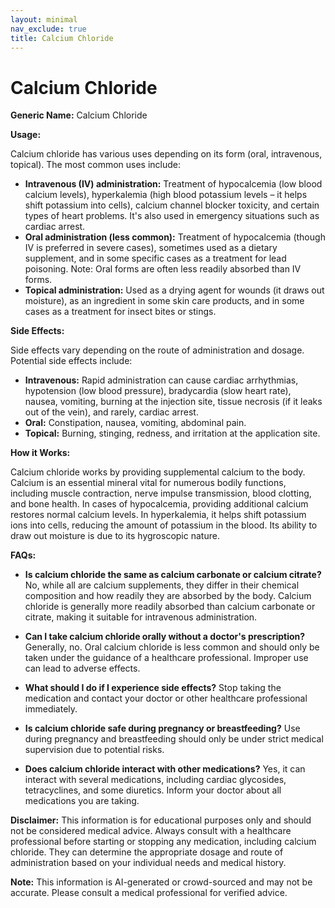 ```yaml
---
layout: minimal
nav_exclude: true
title: Calcium Chloride
---
```


# Calcium Chloride

**Generic Name:** Calcium Chloride

**Usage:**

Calcium chloride has various uses depending on its form (oral, intravenous, topical).  The most common uses include:

* **Intravenous (IV) administration:** Treatment of hypocalcemia (low blood calcium levels),  hyperkalemia (high blood potassium levels – it helps shift potassium into cells),  calcium channel blocker toxicity, and certain types of heart problems. It's also used in emergency situations such as cardiac arrest.
* **Oral administration (less common):**  Treatment of hypocalcemia (though IV is preferred in severe cases), sometimes used as a dietary supplement,  and in some specific cases as a treatment for lead poisoning.  Note: Oral forms are often less readily absorbed than IV forms.
* **Topical administration:**  Used as a drying agent for wounds (it draws out moisture),  as an ingredient in some skin care products, and in some cases as a treatment for insect bites or stings.

**Side Effects:**

Side effects vary depending on the route of administration and dosage.  Potential side effects include:

* **Intravenous:**  Rapid administration can cause cardiac arrhythmias, hypotension (low blood pressure), bradycardia (slow heart rate), nausea, vomiting,  burning at the injection site, tissue necrosis (if it leaks out of the vein), and rarely, cardiac arrest.
* **Oral:** Constipation, nausea, vomiting, abdominal pain.
* **Topical:** Burning, stinging, redness, and irritation at the application site.


**How it Works:**

Calcium chloride works by providing supplemental calcium to the body.  Calcium is an essential mineral vital for numerous bodily functions, including muscle contraction, nerve impulse transmission, blood clotting, and bone health.  In cases of hypocalcemia, providing additional calcium restores normal calcium levels.  In hyperkalemia, it helps shift potassium ions into cells, reducing the amount of potassium in the blood.  Its ability to draw out moisture is due to its hygroscopic nature.

**FAQs:**

* **Is calcium chloride the same as calcium carbonate or calcium citrate?** No, while all are calcium supplements, they differ in their chemical composition and how readily they are absorbed by the body. Calcium chloride is generally more readily absorbed than calcium carbonate or citrate, making it suitable for intravenous administration.

* **Can I take calcium chloride orally without a doctor's prescription?**  Generally, no.  Oral calcium chloride is less common and should only be taken under the guidance of a healthcare professional.  Improper use can lead to adverse effects.

* **What should I do if I experience side effects?** Stop taking the medication and contact your doctor or other healthcare professional immediately.

* **Is calcium chloride safe during pregnancy or breastfeeding?**  Use during pregnancy and breastfeeding should only be under strict medical supervision due to potential risks.

* **Does calcium chloride interact with other medications?** Yes, it can interact with several medications, including cardiac glycosides, tetracyclines, and some diuretics.  Inform your doctor about all medications you are taking.


**Disclaimer:** This information is for educational purposes only and should not be considered medical advice. Always consult with a healthcare professional before starting or stopping any medication, including calcium chloride.  They can determine the appropriate dosage and route of administration based on your individual needs and medical history.


**Note:** This information is AI-generated or crowd-sourced and may not be accurate. Please consult a medical professional for verified advice.